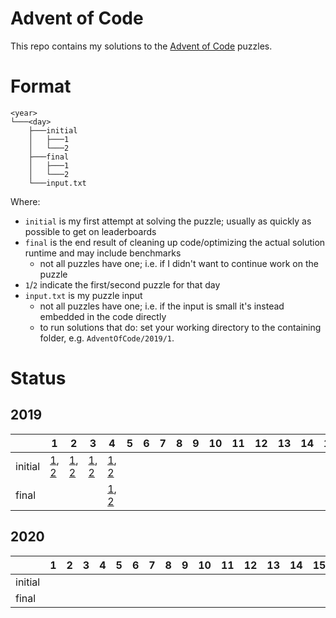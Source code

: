 # Advent of Code

This repo contains my solutions to the [Advent of Code](https://adventofcode.com/) puzzles.

# Format

```
<year>
└───<day>
    ├───initial
    │   ├───1
    │   └───2
    ├───final
    │   ├───1
    │   └───2
    └───input.txt
```

Where:
- `initial` is my first attempt at solving the puzzle; usually as quickly as possible to get on leaderboards
- `final` is the end result of cleaning up code/optimizing the actual solution runtime and may include benchmarks
  - not all puzzles have one; i.e. if I didn't want to continue work on the puzzle
- `1`/`2` indicate the first/second puzzle for that day
- `input.txt` is my puzzle input
  - not all puzzles have one; i.e. if the input is small it's instead embedded in the code directly
  - to run solutions that do: set your working directory to the containing folder, e.g. `AdventOfCode/2019/1`.

# Status

## 2019

|         | 1                                                            | 2                                                            | 3                                                            | 4                                                            | 5 | 6 | 7 | 8 | 9 | 10 | 11 | 12 | 13 | 14 | 15 | 16 | 17 | 18 | 19 | 20 | 21 | 22 | 23 | 24 | 25 |
|---------|--------------------------------------------------------------|--------------------------------------------------------------|--------------------------------------------------------------|--------------------------------------------------------------|---|---|---|---|---|----|----|----|----|----|----|----|----|----|----|----|----|----|----|----|----|
| initial | [1](2019/1/initial/1/main.go), [2](2019/1/initial/2/main.go) | [1](2019/2/initial/1/main.go), [2](2019/2/initial/2/main.go) | [1](2019/3/initial/1/main.go), [2](2019/3/initial/2/main.go) | [1](2019/4/initial/1/main.go), [2](2019/4/initial/2/main.go) |   |   |   |   |   |    |    |    |    |    |    |    |    |    |    |    |    |    |    |    |    |
| final   |                                                              |                                                              |                                                              | [1](2019/4/final/1/main.go), [2](2019/4/final/2/main.go)     |   |   |   |   |   |    |    |    |    |    |    |    |    |    |    |    |    |    |    |    |    |

## 2020

|         | 1 | 2 | 3 | 4 | 5 | 6 | 7 | 8 | 9 | 10 | 11 | 12 | 13 | 14 | 15 | 16 | 17 | 18 | 19 | 20 | 21 | 22 | 23 | 24 | 25 |
|---------|---|---|---|---|---|---|---|---|---|----|----|----|----|----|----|----|----|----|----|----|----|----|----|----|----|
| initial |   |   |   |   |   |   |   |   |   |    |    |    |    |    |    |    |    |    |    |    |    |    |    |    |    |
| final   |   |   |   |   |   |   |   |   |   |    |    |    |    |    |    |    |    |    |    |    |    |    |    |    |    |